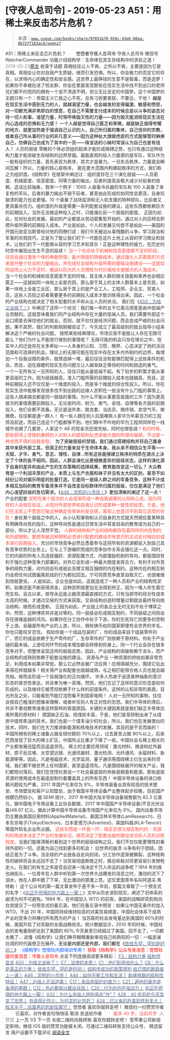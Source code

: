 # [守夜人总司令] - 2019-05-23 A51：用稀土来反击芯片危机？

> 来源：[`www.yuque.com/books/share/97051b78-926c-43e6-b0aa-0b72ff163ac4/vwgnz7`](https://www.yuque.com/books/share/97051b78-926c-43e6-b0aa-0b72ff163ac4/vwgnz7)

<ne-p id="520f42f3293818f927861ebbd5b15da4_p_0" data-lake-id="520f42f3293818f927861ebbd5b15da4_p_0"><ne-text id="u4511b5ec" style="color: rgb(51, 51, 51);">A51：用稀土来反击芯片危机？</ne-text></ne-p> <ne-p id="08cfe29c258fe27c94963cd7f13a00ca" data-lake-id="08cfe29c258fe27c94963cd7f13a00ca"><ne-text id="u252b3d23" ne-fontsize="12" style="color: rgb(255, 255, 255);">原创</ne-text><ne-text id="uf1e7ceda" ne-fontsize="14">觉悟者</ne-text><ne-text id="u3c1e0280" ne-fontsize="14">守夜人总司令</ne-text></ne-p> <ne-p id="5c05f7c9685fcba927fd93e3801d2d2c" data-lake-id="5c05f7c9685fcba927fd93e3801d2d2c"><ne-text id="ud00f5904" ne-fontsize="14" ne-bold="true" style="color: rgb(51, 51, 51);">守夜人总司令</ne-text></ne-p> <ne-p id="52c7ff37e84118351be0512e302d7bdb" data-lake-id="52c7ff37e84118351be0512e302d7bdb"><ne-text id="u7c4de180" ne-fontsize="14" style="color: rgb(51, 51, 51);">微信号</ne-text><ne-text id="u2fcd2223" ne-fontsize="14" style="color: rgb(51, 51, 51);">WatcherCommander</ne-text></ne-p> <ne-p id="8df62f774a1eb4af349e309e5c35550c" data-lake-id="8df62f774a1eb4af349e309e5c35550c"><ne-text id="ufad97452" ne-fontsize="14" style="color: rgb(51, 51, 51);">功能介绍</ne-text><ne-text id="u7e811c58" ne-fontsize="14" style="color: rgb(51, 51, 51);">结构学：生命体在其生存结构中的求存之道！</ne-text></ne-p> <ne-p id="026cd603579c95528a4754c51bd69015" data-lake-id="026cd603579c95528a4754c51bd69015"><ne-text id="u856e23d7" style="color: rgb(140, 140, 140);">2019-05-23</ne-text>[<ne-text id="u66790e27" ne-fontsize="14">原文</ne-text>](https://mp.weixin.qq.com/s?__biz=MzAxNDk1NjI2Mw==&mid=2247484530&idx=1&sn=f3d31bf687e7d0e13584002d2027cb05&chksm=9b8a27faacfdaeec61444faf9fe3defeeb3913f22ea72fa0c0e9ba4113737aed3d1ccdf39b55&scene=27#wechat_redirect&cpage=375)</ne-p> <ne-p id="6a431ad8cee8c1f4f59e5b00e5758fff" data-lake-id="6a431ad8cee8c1f4f59e5b00e5758fff"><ne-text id="ud673ad7a" style="color: rgb(51, 51, 51);">收录于话题</ne-text></ne-p> <ne-p id="c887138fc526fae25418b827a524d798" data-lake-id="c887138fc526fae25418b827a524d798"><ne-text id="u49325dde" style="color: rgb(51, 51, 51);">真相往往让人不爽，之所以不爽，主要是因为它是真相。真相会让你对自我产生质疑，继而引发恐惧。所以，你会极力的否定它的存在，以求得内心的确定性和安全感。</ne-text><ne-text id="uc25de107" ne-bold="true" style="color: rgb(51, 51, 51);">这世界上最挣钱的生意不是贩毒，而是造梦！</ne-text></ne-p> <ne-p id="64043fe566c1881df55501725d4679e0" data-lake-id="64043fe566c1881df55501725d4679e0"><ne-text id="u800962d8" style="color: rgb(51, 51, 51);">如果你不幸被拉进了校友群，你会在里面发现那些在现实生活中找不到出口的老师兄们都不约而同的拥有一个说不清道不明，但又无比坚定的中国梦。这个中国梦的主题只有一个：帝国主义亡我之心不死，总有刁民要害朕，不要怂，干他！</ne-text></ne-p> <ne-p id="d623140aa77073c63443df46e9d258a8" data-lake-id="d623140aa77073c63443df46e9d258a8"><ne-text id="u99e7649b" ne-bold="true" style="color: rgb(0, 0, 0);">越是在现实生活中感到无力的人，就越渴望力量，也会越发的变得偏激、敏感和愤怒，对一切都充满非黑即白的恨意，在自己不需要支付成本的时候总是以斗争的姿态对待一切人和事，渴望力量，时常呼唤毁灭性的力量——因为毁灭能消除现实生活在内心造成的恐惧和无力感！</ne-text></ne-p> <ne-p id="5422f78372db6963e3453c14e5954de3" data-lake-id="5422f78372db6963e3453c14e5954de3"><ne-text id="u7b3d533c" style="color: rgb(0, 0, 0);">一个人越是觉得自己匮乏和卑微，越是缺乏值得夸耀的地方，就更加热衷于强调自己认识的人，自己所归属的集体，自己信仰的宗教，或者自己所从事的行业的非凡意义——因为这种扯大旗做虎皮的方式能够暂时麻痹自己，仿佛自己也成为了其中的一员——珠宝店的小妹时常误认为自己也是有钱人！</ne-text></ne-p> <ne-p id="b5d9e0bb637011099b7150f69bfb2bad" data-lake-id="b5d9e0bb637011099b7150f69bfb2bad"><ne-text id="u16b1f029" ne-bold="true" style="color: rgb(51, 51, 51);">人员的层级</ne-text></ne-p> <ne-p id="018e9d5f78732eec817ff786dfbb8744" data-lake-id="018e9d5f78732eec817ff786dfbb8744"><ne-text id="u5e2e08a0" style="color: rgb(51, 51, 51);">零散的个体必须组织起来才能形成磅礴之势，也只有通过这种结构力量才能突破生存结构的边界禁锢。</ne-text><ne-text id="u88a6e37c" ne-bold="true" style="color: rgb(51, 51, 51);">最能直观的给人力量感的是军队，军队作为一股有组织的力量，首先表现为秩序，其次才是暴力。一旦失去秩序，力量就会瞬间瓦解！所以，力量的核心是秩序。</ne-text></ne-p> <ne-p id="2ffb996eee505d4b3a8f77762573f0c5" data-lake-id="2ffb996eee505d4b3a8f77762573f0c5"><ne-text id="uf5ddf033" style="color: rgb(51, 51, 51);">能在更大范围内构建起秩序的方式，我们称之为组织度。</ne-text><ne-text id="u59872cfe" ne-bold="true" style="color: rgb(51, 51, 51);">《结构学》在框架中阐述过：组织度存在三个演化层级——人员密度、机械密度、信息密度。</ne-text><ne-text id="ue1225b71" style="color: rgb(51, 51, 51);">同等力量的输出，后者的提高会极大减少对前者的依赖。这话比较抽象，我举一个例子：1000 人装备冷兵器的军队和 100 人装备了来复枪的军队，后者的暴力输出不弱于前者，甚至由此形成的协同性会更高，自身抗崩溃的能力也会更强。10 个装备了战场监测和无人机支援的特种部队，比前者又更具备杀伤力。组织度的升级是需要一系列配套设施的建设，这些东西都依赖巨大的前期投入。当你无法做这种投入之时，只能强化前一个层级的密度。</ne-text></ne-p> <ne-p id="83367fa74351fa9f32d23cf2920da2e6" data-lake-id="83367fa74351fa9f32d23cf2920da2e6"><ne-text id="u6e89a9f1" style="color: rgb(51, 51, 51);">正因为如此，任何社会的发展，最初的产业都是从劳动密集型开始的。通过对人的压榨去积攒升级所需的前期投入成本。产业是如此，个人的发展又何尝不是如此——美国的开国元勋亚当斯曾经对他的同僚们说：我们今天被迫从事残酷的斗争，学习政治和军事的杀戮技巧，正是为了能让我们的下一代能在这片土地上从容的学习商业和技术，让他们的下一代能够从容的学习艺术和音乐！</ne-text><ne-text id="u5e575a0f" ne-bold="true" style="color: rgb(51, 51, 51);">正是这种理性的接力，在历史的时空中展现出生生不息的延续！</ne-text></ne-p> <ne-p id="8ffa3f2b5972b3e18138efe562461791" data-lake-id="8ffa3f2b5972b3e18138efe562461791"><ne-text id="uac10c0ab" style="color: rgb(255, 76, 65);">当一个社会处于机械和信息密度都不足的阶段，往往会通过激发个体的奉献热情，最大限度的转嫁成本，通过强化人员密度的方式来提升整个社会的力量输出，并完成社会结构升级所需的基础设施建设——这就如同战场上火力不足时，被迫以巨大的人员牺牲为代价强攻关键据点的人海战术。</ne-text></ne-p> <ne-p id="c254df29562c06d324d0410b99349c61" data-lake-id="c254df29562c06d324d0410b99349c61"><ne-text id="ue6454d03" style="color: rgb(51, 51, 51);">当一个社会的机械和信息密度不足的时候，其主体人群的相关技能和素养也会相应匮乏——这就如同一块地上全是农田，那么居于其上的主体人群基本上是农民，如果一块地上全是工业区，那么居于其上的是产业工人、工程师、企业主、贸易人员，这些人员较之前者需要更多的前期投入成本才能训练得出来。因此，</ne-text><ne-text id="u84a10865" ne-bold="true" style="color: rgb(51, 51, 51);">一个社会的产业结构也就决定了相关配套的水平和从业人员的状况。</ne-text></ne-p> <ne-p id="7d68d08f030a4584f4d64a3a5e22ffd4" data-lake-id="7d68d08f030a4584f4d64a3a5e22ffd4"><ne-text id="udb453492" style="color: rgb(51, 51, 51);">我们在《</ne-text>[<ne-text id="u64bbc259" style="color: rgb(87, 107, 149);">A50：为啥又谈崩了！</ne-text>](http://mp.weixin.qq.com/s?__biz=MzAxNDk1NjI2Mw==&mid=2247484515&idx=1&sn=d5912e7e1901f7fae49d39a99d8e3b6a&chksm=9b8a27ebacfdaefde82ea607527b72552b9bca352e99f6f0875ba5b7beeddd16879b85802bde&scene=21#wechat_redirect)<ne-text id="u8a4c7738" style="color: rgb(51, 51, 51);">》中阐述了这样一个状况：</ne-text><ne-text id="u11309e38" ne-bold="true" style="color: rgb(51, 51, 51);">我们每一年的五千亿美元顺差是由中低端产业贡献的。这就意味着我们的产业结构中存在大量的低端人员。我们需要外部这个出口顺差去保住他们的就业。否则，就不仅仅是经济问题，而会变成严峻的社会问题。</ne-text><ne-text id="u7828eb55" style="color: rgb(51, 51, 51);">果不其然，我们的判断刚刚被验证了，今天成立了最高级别的就业指导小组来解决这个严峻的社会问题。</ne-text></ne-p> <ne-p id="d995d72340001041bc1356f6f4ccd37d" data-lake-id="d995d72340001041bc1356f6f4ccd37d"><ne-text id="u8faafef0" style="color: rgb(51, 51, 51);">按照某些经典理论，市场交易不是能让人存在无限可能么？他们为什么不能改行做别的事情呢？ 无限可能的机会只存在理论之中，现实中人的迁徙存在太多牵扯——人本身的认知、习惯、眼界、心态决定了他的活动范围和可选择的机会。理论上的无限可能在现实中存在太多内外制约的边界。每增加一个自我设限的条件，就筛选掉一堆，最后往往没有能够匹配得上这些条件的机会。而且，迫在眉睫的现实生存问题又让人越发缺乏等待的时间和挑选的勇气。</ne-text></ne-p> <ne-p id="c71042a83097227f9542cbb2fe1c1275" data-lake-id="c71042a83097227f9542cbb2fe1c1275"><ne-text id="ueb63ad53" ne-bold="true" style="color: rgb(51, 51, 51);">一个一无所有又一无所知的人，往往只能从最低端干起。有了初步的积累才能从事更高级的工作。因为层级越高，准入门槛所需的前期投入成本也就越高，而且，这种前期投入还不仅仅是一个维度的投入，而是多个维度的综合性投入。</ne-text><ne-text id="u9deacc3c" style="color: rgb(51, 51, 51);">所以，你在现实生活中能够发现很多找不到出路的边缘人淤积在一些没有什么门槛的事情上。这些人搞来搞去都是同一层级的事情。为什么不能从事更高层面的工作？因为更高层次的事情需要前期投入。无论是时间、耐力、勇气、金钱、自律等各方面的前期投入，他们全都不具备。无论是送外卖、跑龙套、当店员、搞传销、卖空气币、做微商，往往都是通一群人！</ne-text></ne-p> <ne-p id="feea9a67f49896e105e0e387b18aa239" data-lake-id="feea9a67f49896e105e0e387b18aa239"><ne-text id="ub6e40f0f" style="color: rgb(51, 51, 51);">有一些人跟在别人后面嘲笑人家华为年薪百万的工程师没前途，而自己连这个门槛都够不到。他们眼中不咋地的华为工程师同样在一线城市也搞了几套房，人家这个 A8 的现金流还很充裕，同时也很低调！</ne-text><ne-text id="uc92d49bf" style="color: rgb(255, 76, 65);">有的时候，那些获得上苍随机眷顾的人对别人的鄙视和扯虎皮做大旗的所谓优越感，不过是一种求而不得的自我安慰。</ne-text></ne-p> <ne-p id="a98df6c107a83504ed4346839556929e" data-lake-id="a98df6c107a83504ed4346839556929e"><ne-text id="u2ed02f23" style="color: rgb(0, 0, 0);">为了突破层级的禁锢，我们通过搭建结构并将自己置身其中来获外部工具，但真正的力量来自于生命体本身。</ne-text><ne-text id="u56009a68" ne-bold="true" style="color: rgb(0, 0, 0);">我从来不相信众生平等——天赋、才华、勇气、意志、理性、自律…所有这些能够建立秩序的特质在源点上决定了个体的各不相同。</ne-text><ne-text id="uddc7437b" style="color: rgb(0, 0, 0);">因此，人群会演化出更细微差异的层级状态，这样的演化源于自身的差异和由此产生的生存策略的选择结果。教育能改变这一切么？</ne-text></ne-p> <ne-p id="893cb1bed014df440e59ec8149f996e3" data-lake-id="893cb1bed014df440e59ec8149f996e3"><ne-text id="u4ba1f087" style="color: rgb(0, 0, 0);">大众教育是一个利润丰厚的产业，本质上与生产衣服和袜子并没有太大的区别，甚至不如经纪公司对娱乐明星的批量打造。它是同一层级人群之间的军备竞争，这种不计成本相互加码的教育军备竞争并不会改变目标群体所归属的层级，仅仅是满足了他们内心渴望跃级的急切需求。《</ne-text>[<ne-text id="u60ba237f" style="color: rgb(87, 107, 149);">A46：淤积的小市民！</ne-text>](http://mp.weixin.qq.com/s?__biz=MzAxNDk1NjI2Mw==&mid=2247484472&idx=1&sn=f5df702c026dbb04688151086cdf7493&chksm=9b8a27b0acfdaea6ed5b712d94b3725bf8e322b39101916f48f935c102c433e9c7239b596c9f&scene=21#wechat_redirect)<ne-text id="u0603e8b9" style="color: rgb(0, 0, 0);">》更加清晰的阐述了这一点！</ne-text></ne-p> <ne-p id="ca97babed87f18232ed1f9253b7c2fa6" data-lake-id="ca97babed87f18232ed1f9253b7c2fa6"><ne-text id="u7e08d676" ne-bold="true" style="color: rgb(51, 51, 51);">产业的配套</ne-text></ne-p> <ne-p id="d0aeee964ea4c72432e9d9579f717683" data-lake-id="d0aeee964ea4c72432e9d9579f717683"><ne-text id="u818bb1bb" style="color: rgb(255, 76, 65);">淤积在某个层次的人会逐渐形成一种自我遮蔽的认知和心态。因为同样的人会相互佐证，从而对外部世界和自我认识形成某种一致性的反馈。于是，他们在主观上不愿意打破这种确定性带来的安全感，客观上也意识不到其它选项的存在！</ne-text><ne-text id="u1acb456c" style="color: rgb(51, 51, 51);">身处某个层级之中的人，从小认知事物和认识自身的方式就天然顺应着某种具有明确导向性的指引，这种导向性是通过日常生活中耳宣目染的教育成为自己的一部分，所以才让人浑然不觉。</ne-text></ne-p> <ne-p id="7f55dcbc655b5ff4dcb68e430c158bf7" data-lake-id="7f55dcbc655b5ff4dcb68e430c158bf7"><ne-text id="uba787cc8" style="color: rgb(255, 76, 65);">人群的结构和产业的结构都存在着同样的内在制约和外部限制。要想突破这种限制必须进行配套的建设并有意识的主动支付相应的成本进行前期投入。</ne-text><ne-text id="uc1787673" ne-bold="true" style="color: rgb(51, 51, 51);">充分的市场竞争必然怂恿着参与这将所有的资源都投入到自己具有竞争优势的业务上。它与上下游编织而成的竞争协作关系会强化这一点。同时，它的内部的所有人员选拔偏好、资源配置方式、内部激励机制的导向，都是围绕有利于强化这种竞争力部署的。对外它会形成一种最大限度发挥合力，有利于对外竞争的结构力量，对内则会形成彼此支撑又相互捆绑的内在制约。这种内在的相互制约会把任何试图偏离航线的行为都拉回去。宁可同质竞争直至自取灭亡，也很难做到改舷更张。</ne-text></ne-p> <ne-p id="4d753c0ec77e8b7f2450ee895e77b84a" data-lake-id="4d753c0ec77e8b7f2450ee895e77b84a"><ne-text id="uec5e931d" style="color: rgb(51, 51, 51);">人是如此，企业也是如此。这就造成了一种人员和产业的结构性淤积。如果还能不断获得资金，这种淤积就更加无法得到矫正，因为一堆人伴生着它而生存。</ne-text><ne-text id="u9e3447fa" ne-bold="true" style="color: rgb(51, 51, 51);">亘古以来，掠夺永远是占据资源最直接的方式，只有当掠夺的综合性成本太高的时候，才通过交易的方式来获取。交易结构创造的增量过剩就会最终导向统治结构，继而形成垄断。</ne-text></ne-p> <ne-p id="71e248efad81659b628f77bea4ae40c7" data-lake-id="71e248efad81659b628f77bea4ae40c7"><ne-text id="u32443e77" style="color: rgb(51, 51, 51);">正因为如此，产业链上的各企业无时无刻不处于博弈之中。然而，这种博弈并非是对等的。同一层级会形成相互制约，不同层级之间则会存在很难逾越的鸿沟。如果你在分工协作中处于下游，你的生死存亡则更多的受制于上游。金融是所有产业的上游，所以，拥有铸币权的国家即便剪全世界的羊毛，你也只能咬牙忍住。</ne-text></ne-p> <ne-p id="ab02f17625cc042c616056d37523d66c" data-lake-id="ab02f17625cc042c616056d37523d66c"><ne-text id="ufcfa7b4e" style="color: rgb(51, 51, 51);">假如你是一个成品包装的厂，你的成品来自于组装零件的厂，而它的成品依赖于生产零件的厂，生存零件的厂则依赖于原材料。你处于产业链的最末端，上游任何环节的成本增加都会转移到你身上。同一个行业会存在很多竞争对手，但整体呈现这样的层级态势。因此，</ne-text><ne-text id="u6218a3c0" ne-bold="true" style="color: rgb(51, 51, 51);">产业结构的突破依赖于龙头，而产业结构的成熟则依赖于配套设施的建设。</ne-text></ne-p> <ne-p id="ef72d406ab95032b9c98b8112fcd192a" data-lake-id="ef72d406ab95032b9c98b8112fcd192a"><ne-text id="u6f711afb" ne-bold="true" style="color: rgb(51, 51, 51);">资源与产业</ne-text></ne-p> <ne-p id="6843eefd31e5dd1bfa749b7bdfcaa30f" data-lake-id="6843eefd31e5dd1bfa749b7bdfcaa30f"><ne-text id="ubfcbd76b" style="color: rgb(51, 51, 51);">一种资源的供给如果非常充足，利用成本如果非常低，那么它必然会被广泛应用！应用得越充分，围绕它玩出来得花样就越多！相关得产业和配套也就越成熟，与之相匹配得合格人员也就会越充裕。继而会形成一个自我强化的正向循环。</ne-text></ne-p> <ne-p id="b66333f7a2817bc611e2e502f89dacff" data-lake-id="b66333f7a2817bc611e2e502f89dacff"><ne-text id="ud7296885" style="color: rgb(51, 51, 51);">许多人热衷于追逐某种抽象的意识形态的普世性表达，并且奉为唯一真理。然而，他们忘记了这样的意识形态是如何形成的，以及维持它被贯彻依赖于什么样的前提条件。</ne-text><ne-text id="u66ecdb23" ne-bold="true" style="color: rgb(51, 51, 51);">这样的认知非常的表面，目光所及之处，只能看到节能灯泡而看不到国家电网！</ne-text></ne-p> <ne-p id="0d49e680e95cb424eb7f8e0ebe1e00a1" data-lake-id="0d49e680e95cb424eb7f8e0ebe1e00a1"><ne-text id="u1f8c0970" style="color: rgb(51, 51, 51);">人对一无所知的事物，往往会按自己粗浅的想像来理解，或者听任别人有正对性的忽悠。我们半导体的滞后，并非不重视教育或者这样那样的表面原因。关键的关键因素就是我们缺乏半导体应用所需的原材料！</ne-text></ne-p> <ne-p id="7f705f3d95c5665ce38926de2dfb054f" data-lake-id="7f705f3d95c5665ce38926de2dfb054f"><ne-text id="u66e72cc5" style="color: rgb(51, 51, 51);">德国缺乏石油，但煤炭丰富。于是，他们甚至研制出来了从煤炭中提炼焦油的技术。我们也是一个煤多油少的社会，所以，我们也在发展类似的技术。同时，我们在大力推进新能源和核电技术的发展。其目的是不言而喻的！</ne-text></ne-p> <ne-p id="e4bd05d74a7a4ef69cae12521f46bec8" data-lake-id="e4bd05d74a7a4ef69cae12521f46bec8"><ne-text id="ua9ea380a" style="color: rgb(51, 51, 51);">中国所拥有的稀土储备占据全球份额的 70%以上，过去甚至占据 90%以上，后来巴西发现了巨大的稀土矿区，中国所占比重才下降了一些。中国社会与稀土相关的产业都发展迅猛而且遥遥领先。</ne-text></ne-p> <ne-p id="a041e185b943fe07cd26c170d7ec96a9" data-lake-id="a041e185b943fe07cd26c170d7ec96a9"><ne-text id="u0850e0cc" style="color: rgb(51, 51, 51);">稀土的主要应用领域：激光材料、微波和红外器材，原子反应堆、太空望远镜、光通讯器材、激光检测、光纤通讯、永磁材料、新能源等等。因此，</ne-text><ne-text id="ud3e78a2b" ne-bold="true" style="color: rgb(51, 51, 51);">凡是电磁技术、光学监测、量子通讯等围绕稀土衍生出来的领域，我们都不输世界上任何国家，甚至遥遥领先。凡是围绕硅展开的相关产业，我们都想对落后。我们在觉悟社里说一个社会最底层的命脉是粮食和能源。那些底层资源的使用成本在最底层制约着覆盖其上的所有东西！</ne-text></ne-p> <ne-p id="226ab7d6b45e9c4f2d6cca4738ec9531" data-lake-id="226ab7d6b45e9c4f2d6cca4738ec9531"><ne-text id="u33cc4755" style="color: rgb(51, 51, 51);">中国半导体设备的进口依赖问题较为严重，2017 年国产化率仅为 9%。半导体装备业具有较高的技术壁垒、市场壁垒和客户认知壁垒，由于我国半导体设备产业整体起步较晚，目前国产规模仍然较小。</ne-text></ne-p> <ne-p id="4985a2fdb8a971c6ebc7593b048d13f4" data-lake-id="4985a2fdb8a971c6ebc7593b048d13f4"><ne-text id="u2ba71c24" style="color: rgb(51, 51, 51);">据 SEMI 统计，2017 年中国大陆半导体设备销售额为 82.3 亿美元，据中国电子专用设备工业协会数据，2017 年中国国产半导体设备(不含光伏设备)48.07 亿元，据此计算中国半导体设备市场国产化率仅为 9%。</ne-text></ne-p> <ne-p id="b2cf53f46cbac022b5c3db03d342a39e" data-lake-id="b2cf53f46cbac022b5c3db03d342a39e"><ne-text id="u0b8ab1c0" style="color: rgb(51, 51, 51);">国内设备市场仍主要由美国应用材料(AppliedMaterial)、美国泛林半导体(LamResearch)、日本东京电子(TokyoElectron)、日本爱德万(Advantest)、美国科磊(KLA-Tencor)等国外知名企业所占据。</ne-text></ne-p> <ne-p id="fae28a6aeeeeaec4e6f46579ffca84ce" data-lake-id="fae28a6aeeeeaec4e6f46579ffca84ce"><ne-text id="uef6d6723" style="color: rgb(255, 76, 65);">这些东西是一环套一环，相互支撑又相互制约的：资源的利用成本决定了产业的发展状况，继而决定了配套设施的建设状况和人员的训练程度。</ne-text><ne-text id="u8f75d8ed" ne-bold="true" style="color: rgb(51, 51, 51);">当我们能够清晰的看到这个世界的层级结构之后，我们不仅仅能更理性的看待外部的一切，还能为自己找到更多的机会！</ne-text></ne-p> <ne-p id="43c294e4af220d53cc45989ea3a95cad" data-lake-id="43c294e4af220d53cc45989ea3a95cad"><ne-text id="u1fffd279" ne-bold="true" style="color: rgb(51, 51, 51);">旧世界的崩溃</ne-text></ne-p> <ne-p id="23f12e798e4f7408c9931ba26c631bb7" data-lake-id="23f12e798e4f7408c9931ba26c631bb7"><ne-text id="u24188b0f" style="color: rgb(51, 51, 51);">斗争有利于团结，团结正是为了斗争。当全球的产业链各自走向封闭，分工协作逐渐被撕裂，这种结构性的破碎将会永远回不去了！当贸易彻底断绝之时，猜忌和敌对将更容易引发擦枪走火。在我们的有生之年是否会迎来一场决定千万人命运的战争呢？1914 年的维也纳街头，一位青年在人群中听到第一次世界大战爆发的消息之时，激动的流下了泪水，他在人群中跪了下来，无比激动的感激上苍。这位爱国青年名叫阿道夫.希特勒！</ne-text></ne-p> <ne-p id="165b7db6f2e5836cab9b327939951494" data-lake-id="165b7db6f2e5836cab9b327939951494"><ne-text id="u1e83c95b" style="color: rgb(51, 51, 51);">这个公众号的第一篇文章发布于差不多一年前，那篇文章取了一个预言式的名字：《</ne-text>[<ne-text id="ud1641b7c" style="color: rgb(87, 107, 149);">向正在坍塌的地方踹上一脚！</ne-text>](http://mp.weixin.qq.com/s?__biz=MzAxNDk1NjI2Mw==&mid=2247483789&idx=1&sn=5e44b7b524c3dc4bb7705f49ed0a44a3&chksm=9b8a2205acfdab139e4b1d44ef6702b09c9fbf79505340205d13fbdaa33207a997f54bee0e97&scene=21#wechat_redirect)<ne-text id="uca38df8f" style="color: rgb(51, 51, 51);">》文中从历史讲到现实，阐述了旧体系的崩溃为何不可避免。1994 年，在中国加入 WTO 的前夜，美国的战略研究机构向白宫提交了一份预言式的备忘录。他们在备忘录中预言：如果让中国无条件的加入 WTO，不出 20 年，中国将持续维持较高的对美贸易顺差，中国社会体系下成熟产业的竞争力将横扫所有西方的产业！</ne-text></ne-p> <ne-p id="6441f317530254bdc0ed0f80911ab21a" data-lake-id="6441f317530254bdc0ed0f80911ab21a"><ne-text id="ud481c4c5" style="color: rgb(51, 51, 51);">当苏联的社会发电量达到美国的 60%的时候，美国开启了对苏联的全面战略绞杀。统计数据显示，2010 年的时候，中国社会的发电量刚好达到了美国的 60%,今天甚至已经超过了美国。回不去了，一切都太晚了…</ne-text></ne-p> <ne-p id="26915f7f290ea7b13b8cfb43eeedde4d" data-lake-id="26915f7f290ea7b13b8cfb43eeedde4d"><ne-text id="ud0489a10" style="color: rgb(51, 51, 51);">读懂《结构学》让我们睁开眼睛重新审视自己和熟知的一切：一幅波澜壮阔的时代画卷正在展开，</ne-text><ne-text id="u0f0385da" style="color: rgb(0, 0, 0);">无论是内部还是外部，我们都在《</ne-text>[<ne-text id="u822a9999" ne-bold="true" style="color: rgb(87, 107, 149);">依依东望，望的是时间！</ne-text>](http://mp.weixin.qq.com/s?__biz=MzAxNDk1NjI2Mw==&mid=2247483947&idx=1&sn=1dcdd529b9dad09a00b6e3e2b14c8245&chksm=9b8a21a3acfda8b5fe1dae1c8979dec0be990a569bc03372af815b4e0f08913e938d57aa6b25&scene=21#wechat_redirect)<ne-text id="u5d505ae8" style="color: rgb(0, 0, 0);">》</ne-text></ne-p> <ne-p id="57a5454f24aaeaf9c71714017134fcee" data-lake-id="57a5454f24aaeaf9c71714017134fcee" ne-alignment="center"><ne-text id="ub8596886" ne-fontsize="13" style="color: rgb(0, 82, 255);">《结构学》觉悟社内部培训专用！</ne-text></ne-p> <ne-p id="c7ef082e0b741834ecca0a25e9de6dc7" data-lake-id="c7ef082e0b741834ecca0a25e9de6dc7" ne-alignment="center"><ne-text id="u03a98ce6" style="color: rgb(255, 0, 0);">获取《结构学》公众号发消息</ne-text><ne-text id="uf76c2298" ne-bold="true" style="color: rgb(255, 0, 0);">：觉悟社</ne-text></ne-p> <ne-p id="7586cd59e6605c406998b7e5be6e7fe8" data-lake-id="7586cd59e6605c406998b7e5be6e7fe8" ne-alignment="center"><ne-text id="ud62d07c1" style="color: rgb(255, 0, 0);">提问发消息</ne-text><ne-text id="u814b755e" ne-bold="true" style="color: rgb(255, 0, 0);">：守夜人总司令</ne-text></ne-p>  <ne-p id="78a6a7eaaf483a84d63f0efb08830fdd" data-lake-id="78a6a7eaaf483a84d63f0efb08830fdd" ne-alignment="center"><ne-card data-card-name="image" data-card-type="inline" id="np8fb" data-event-boundary="card" style="color: rgb(51, 51, 51);"><ne-p id="ec5fc4812c9a125199f044b582d8d5d7" data-lake-id="ec5fc4812c9a125199f044b582d8d5d7"><ne-text id="uf0ea24bc" ne-fontsize="13" ne-bold="true" style="color: rgb(51, 51, 51);">点击下列连接阅读更多精彩：</ne-text></ne-p> <ne-p id="5d301990ae353c25870c4123d8306d16" data-lake-id="5d301990ae353c25870c4123d8306d16">[<ne-text id="u887ceb77" ne-fontsize="13" ne-bold="true" style="color: rgb(87, 107, 149);">F3：结构力量</ne-text>](http://mp.weixin.qq.com/s?__biz=MzAxNDk1NjI2Mw==&mid=2247484256&idx=1&sn=f10d9c530bfd6ea08b25d4bec657c13a&chksm=9b8a20e8acfda9fee057f2df26790f905c898132cac91d833d14e636edb00c20514d63189a88&scene=21#wechat_redirect)</ne-p> <ne-p id="946ae9740746c7b8adc6dee9543de621" data-lake-id="946ae9740746c7b8adc6dee9543de621">[<ne-text id="ua77e7a37" ne-fontsize="13" ne-bold="true" style="color: rgb(87, 107, 149);">结构学宣言</ne-text>](https://mp.weixin.qq.com/s?__biz=MzIzMDYwOTM0Mg==&mid=2247484028&idx=1&sn=f823dfc5d845df69d603c997c5aec266&chksm=e8b19aaddfc613bb9364d3d15bd27295c3e9669ca0c06b63d3ffa1c84bc27d49ef9e8f911632&token=410826736&lang=zh_CN&scene=21#wechat_redirect)</ne-p> <ne-p id="57e62d9c44d66689948e56fe7a715a02" data-lake-id="57e62d9c44d66689948e56fe7a715a02">[<ne-text id="u3dd550bd" ne-fontsize="13" ne-bold="true" style="color: rgb(87, 107, 149);">A50：为啥又谈崩了！</ne-text>](http://mp.weixin.qq.com/s?__biz=MzAxNDk1NjI2Mw==&mid=2247484515&idx=1&sn=d5912e7e1901f7fae49d39a99d8e3b6a&chksm=9b8a27ebacfdaefde82ea607527b72552b9bca352e99f6f0875ba5b7beeddd16879b85802bde&scene=21#wechat_redirect)</ne-p> <ne-p id="6d79684b92af5e70f1b8014db1c076f8" data-lake-id="6d79684b92af5e70f1b8014db1c076f8">[<ne-text id="u78da5799" ne-fontsize="14" ne-bold="true" style="color: rgb(87, 107, 149);">C7：法律的本质！</ne-text>](http://mp.weixin.qq.com/s?__biz=MzAxNDk1NjI2Mw==&mid=2247484501&idx=1&sn=00f288fe79db79413d6d0f42fb029fbb&chksm=9b8a27ddacfdaecbe8bd5ec9e67fcc5197aafb097acee930c82706f7bb282071824e0508b4f7&scene=21#wechat_redirect)</ne-p> <ne-p id="26f1c57973c0d3c520ad80b20d1aa251" data-lake-id="26f1c57973c0d3c520ad80b20d1aa251">[<ne-text id="u0e43fe87" ne-fontsize="13" ne-bold="true" style="color: rgb(87, 107, 149);">C1：他们到底怕什么？</ne-text>](http://mp.weixin.qq.com/s?__biz=MzAxNDk1NjI2Mw==&mid=2247483898&idx=1&sn=1b0a50386e9e89d2750dec717236f0aa&chksm=9b8a2272acfdab64235b35ee5e91b8cac6172144207251636e1345fc570aa1601f59eff7f442&scene=21#wechat_redirect)</ne-p> <ne-p id="654a2c49cd8ac9b5b05e9a7f31e2d016" data-lake-id="654a2c49cd8ac9b5b05e9a7f31e2d016">[<ne-text id="ue9cc1447" ne-fontsize="13" ne-bold="true" style="color: rgb(87, 107, 149);">C8：什么是真正的力量！</ne-text>](https://mp.weixin.qq.com/s?__biz=MzIzMDYwOTM0Mg==&mid=2247483956&idx=1&sn=ccfa41292bc8b3a7d6c9b16106d38381&scene=21#wechat_redirect)</ne-p> <ne-p id="1a106c1edb604a10ae6a60cf6e3e7f77" data-lake-id="1a106c1edb604a10ae6a60cf6e3e7f77">[<ne-text id="u84f0c72e" ne-fontsize="13" ne-bold="true" style="color: rgb(87, 107, 149);">依依东望，望的是时间！</ne-text>](http://mp.weixin.qq.com/s?__biz=MzAxNDk1NjI2Mw==&mid=2247483947&idx=1&sn=1dcdd529b9dad09a00b6e3e2b14c8245&chksm=9b8a21a3acfda8b5fe1dae1c8979dec0be990a569bc03372af815b4e0f08913e938d57aa6b25&scene=21#wechat_redirect)</ne-p> <ne-p id="b5f5ff43740884fc13def86cc5f4ce5d" data-lake-id="b5f5ff43740884fc13def86cc5f4ce5d">[<ne-text id="uabe69694" ne-fontsize="13" ne-bold="true" style="color: rgb(87, 107, 149);">结构学成功的政策预判</ne-text>](http://mp.weixin.qq.com/s?__biz=MzAxNDk1NjI2Mw==&mid=2247484266&idx=1&sn=02ab915e029cbe24d91712f741b3f37c&chksm=9b8a20e2acfda9f4498a5c76204c101ab26e7311f2fb7d3043de108d4ff6e18d72a1c889a569&scene=21#wechat_redirect)</ne-p> <ne-p id="f56952b83b307cc35fde9c25daf07cc5" data-lake-id="f56952b83b307cc35fde9c25daf07cc5">[<ne-text id="u511d37ec" ne-fontsize="13" ne-bold="true" style="color: rgb(87, 107, 149);">给灯塔的跪舔者上一课！</ne-text>](http://mp.weixin.qq.com/s?__biz=MzAxNDk1NjI2Mw==&mid=2247484490&idx=1&sn=3e889840aa174f225d66001f9aaf97ef&chksm=9b8a27c2acfdaed48b21e426e5367fd55b8ab55054fdc0f80fb3903e2e8b018b48316642fee0&scene=21#wechat_redirect)</ne-p> <ne-p id="838216fa1dbd566e938aa53a7e8a50c1" data-lake-id="838216fa1dbd566e938aa53a7e8a50c1">[<ne-text id="uab8dde86" ne-fontsize="13" ne-bold="true" style="color: rgb(87, 107, 149);">A46：淤积的小市民！</ne-text>](http://mp.weixin.qq.com/s?__biz=MzAxNDk1NjI2Mw==&mid=2247484472&idx=1&sn=f5df702c026dbb04688151086cdf7493&chksm=9b8a27b0acfdaea6ed5b712d94b3725bf8e322b39101916f48f935c102c433e9c7239b596c9f&scene=21#wechat_redirect)</ne-p> <ne-p id="0edd820caa8b2b3a56287929be9d5f8a" data-lake-id="0edd820caa8b2b3a56287929be9d5f8a">[<ne-text id="ud721ee70" ne-fontsize="13" ne-bold="true" style="color: rgb(87, 107, 149);">A48：如何平衡工作和生活？</ne-text>](http://mp.weixin.qq.com/s?__biz=MzAxNDk1NjI2Mw==&mid=2247484481&idx=1&sn=ad43fc5feea038e47fa50dae514a9390&chksm=9b8a27c9acfdaedf3b7751343bd2b16a86fbeddb1896e4a24bfcbe589f4bfe8454ea656fa390&scene=21#wechat_redirect)</ne-p> <ne-p id="7e3d82c58999643acf0f816fa2774744" data-lake-id="7e3d82c58999643acf0f816fa2774744">[<ne-text id="ub03aa21e" ne-fontsize="13" ne-bold="true" style="color: rgb(87, 107, 149);">新疆族群的结构性特征！</ne-text>](http://mp.weixin.qq.com/s?__biz=MzAxNDk1NjI2Mw==&mid=2247484485&idx=1&sn=f1d05e391097d5825dda573daac7c915&chksm=9b8a27cdacfdaedb5e407f49895fc3e77953af53b2e0424056fab5c66e7c51d7ab48d352f695&scene=21#wechat_redirect)</ne-p> <ne-p id="86d61da61ae5b5e401b80bfeadca35ff" data-lake-id="86d61da61ae5b5e401b80bfeadca35ff">[<ne-text id="uf4cc110a" ne-fontsize="13" ne-bold="true" style="color: rgb(87, 107, 149);">A47：边缘人无法逆袭！</ne-text>](http://mp.weixin.qq.com/s?__biz=MzAxNDk1NjI2Mw==&mid=2247484476&idx=1&sn=42cd8e7b62b1c430768fe9583a9715b4&chksm=9b8a27b4acfdaea2f7ac778f91e72c9b69a725224a18c6d576f3de7caf0ff91a040bf5622645&scene=21#wechat_redirect)</ne-p> <ne-p id="50f0469d5655ac1a564127c561c2187d" data-lake-id="50f0469d5655ac1a564127c561c2187d">[<ne-text id="u8dd5385e" ne-fontsize="13" ne-bold="true" style="color: rgb(87, 107, 149);">C17：来自底层的约束力！</ne-text>](http://mp.weixin.qq.com/s?__biz=MzAxNDk1NjI2Mw==&mid=2247484360&idx=1&sn=a833473eb3a45e0c0aecf4acfcfd87f3&chksm=9b8a2040acfda9566605a3e4ec4640b1fc591a3b848f869a7ce6ebaf7cd06bc75cd184004041&scene=21#wechat_redirect)</ne-p> <ne-p id="f2c9010df30e8357943b0888809b3e1b" data-lake-id="f2c9010df30e8357943b0888809b3e1b">[<ne-text id="u7d37dd12" ne-fontsize="13" ne-bold="true" style="color: rgb(87, 107, 149);">C21：遍地的豪宅是香港的墓群！</ne-text>](http://mp.weixin.qq.com/s?__biz=MzAxNDk1NjI2Mw==&mid=2247484408&idx=1&sn=f6d2373a67b2e0cf10f5240bd0d64b69&chksm=9b8a2070acfda966dd729b703680a29ae2cfd1ccb1838f38031e8aa003ee6c4fcf72a7990b0a&scene=21#wechat_redirect)</ne-p> <ne-p id="65ece6d36c8841f6e78edc01d138eeb5" data-lake-id="65ece6d36c8841f6e78edc01d138eeb5">[<ne-text id="ub97c7de1" ne-fontsize="13" ne-bold="true" style="color: rgb(87, 107, 149);">C12：务必要振兴建设兵团！</ne-text>](http://mp.weixin.qq.com/s?__biz=MzAxNDk1NjI2Mw==&mid=2247484193&idx=1&sn=88c86597191d0c97a411f9ea6f7b7c5d&chksm=9b8a20a9acfda9bfae819e8e42531fe6d523dd244ef0fc0c0787ab812540108c181f7ec2ffa9&scene=21#wechat_redirect)</ne-p> <ne-p id="12f13756b9d792f85d8f501bf52f51b8" data-lake-id="12f13756b9d792f85d8f501bf52f51b8">[<ne-text id="ue3ededeb" ne-fontsize="13" ne-bold="true" style="color: rgb(87, 107, 149);">C20：行为的内在驱动力！</ne-text>](https://mp.weixin.qq.com/s?__biz=MzIzMDYwOTM0Mg==&mid=2247484003&idx=1&sn=a62ddbccc64f9f19890c0dff9605b6f7&scene=21#wechat_redirect)</ne-p> <ne-p id="bde97a31b2874f3de94fd03f284bb81c" data-lake-id="bde97a31b2874f3de94fd03f284bb81c">[<ne-text id="uc8104c8a" ne-fontsize="13" ne-bold="true" style="color: rgb(87, 107, 149);">向正在坍塌的地方踹上一脚！</ne-text>](http://mp.weixin.qq.com/s?__biz=MzAxNDk1NjI2Mw==&mid=2247483789&idx=1&sn=5e44b7b524c3dc4bb7705f49ed0a44a3&chksm=9b8a2205acfdab139e4b1d44ef6702b09c9fbf79505340205d13fbdaa33207a997f54bee0e97&scene=21#wechat_redirect)</ne-p> <ne-p id="684fbcc7853a42f184ef64c87cfc1a44" data-lake-id="684fbcc7853a42f184ef64c87cfc1a44">[<ne-text id="u874eff49" ne-fontsize="13" ne-bold="true" style="color: rgb(87, 107, 149);">A32：为什么有些人特别喜欢“作”？</ne-text>](http://mp.weixin.qq.com/s?__biz=MzAxNDk1NjI2Mw==&mid=2247484403&idx=1&sn=a291e8322913517a91725b82912a804f&chksm=9b8a207bacfda96d339c5a416fe350e324cfb86c0f0d90c25418967230097892bb8be32eb5ff&scene=21#wechat_redirect)</ne-p> <ne-p id="809320fc6d552fd7a5681f984434bd03" data-lake-id="809320fc6d552fd7a5681f984434bd03">[<ne-text id="ub3db0291" ne-fontsize="13" ne-bold="true" style="color: rgb(87, 107, 149);">A28：40 年前的今天改变了世界！</ne-text>](http://mp.weixin.qq.com/s?__biz=MzAxNDk1NjI2Mw==&mid=2247484305&idx=1&sn=34b19d12210bf9f765c6eb615b787ac6&chksm=9b8a2019acfda90fff45ea8c17ccb37c75e04c7420ad9b303a0fb0069110cee644e6f592d95f&scene=21#wechat_redirect)</ne-p> <ne-p id="f3f07307b2bb72b3a813df070a3b0360" data-lake-id="f3f07307b2bb72b3a813df070a3b0360">[<ne-text id="uabdc21b7" ne-fontsize="13" ne-bold="true" style="color: rgb(87, 107, 149);">书读得比你少，为何混的比你好？</ne-text>](http://mp.weixin.qq.com/s?__biz=MzAxNDk1NjI2Mw==&mid=2247484296&idx=1&sn=b0e0f11f50023aa8a20e8eeb51d39e10&chksm=9b8a2000acfda916885455b30687e2f18099abba31c78b2fabb95ca1b89ddc40f2415317d368&scene=21#wechat_redirect)</ne-p> <ne-p id="0f3849c0175928588d15535ae3f37002" data-lake-id="0f3849c0175928588d15535ae3f37002">[<ne-text id="u22e42dbf" ne-fontsize="13" ne-bold="true" style="color: rgb(87, 107, 149);">A34：烂父亲的危害到底有多大！</ne-text>](http://mp.weixin.qq.com/s?__biz=MzAxNDk1NjI2Mw==&mid=2247484348&idx=1&sn=944a6aac1e8035011b56508ea74fb48e&chksm=9b8a2034acfda922b803681a568bf7b75ce8342cf507080d2e636098b7ee9dfc1391836f7341&scene=21#wechat_redirect)</ne-p> <ne-p id="9b8a72d47b5c45e73567c4fda8233e49" data-lake-id="9b8a72d47b5c45e73567c4fda8233e49">[<ne-text id="ue9503f84" ne-fontsize="13" ne-bold="true" style="color: rgb(87, 107, 149);">胜天半子：凤凰男的悲剧性魔咒！</ne-text>](http://mp.weixin.qq.com/s?__biz=MzAxNDk1NjI2Mw==&mid=2247484459&idx=1&sn=3af333a7d8f81253f730e57ba86f6f11&chksm=9b8a27a3acfdaeb524c155bcc629f472e273558add2d9c91ca3295d08144bd6d7d26ed757e6c&scene=21#wechat_redirect)</ne-p> <ne-p id="3c7fdecb27414f4fb4fa282516b3609b" data-lake-id="3c7fdecb27414f4fb4fa282516b3609b"><ne-text id="u7c8e7674" style="color: rgb(51, 51, 51);">觉悟者</ne-text></ne-p> <ne-p id="caaad13091a464a8590a6a34323987b6" data-lake-id="caaad13091a464a8590a6a34323987b6"><ne-text id="u0a332faf" style="color: rgb(51, 51, 51);">喜欢你就转走吧！</ne-text></ne-p> <ne-p id="6851e84f8cac6982de603b582ab0690c" data-lake-id="6851e84f8cac6982de603b582ab0690c"><ne-text id="ud5ceec21" ne-bold="true" style="color: rgb(51, 51, 51);">微信扫一扫赞赏作者</ne-text><ne-text id="u4f60e5fe" ne-bold="true" style="color: rgb(255, 255, 255);">赞赏</ne-text></ne-p> <ne-p id="d2e16a2aa493abb8e73e606e41265640" data-lake-id="d2e16a2aa493abb8e73e606e41265640"><ne-text id="ubb7b958a" style="color: rgb(51, 51, 51);">已喜欢，</ne-text><ne-text id="u3fb3b5cc">对作者说句悄悄话</ne-text></ne-p> <ne-p id="b76510ab331fde182884866867b4382e" data-lake-id="b76510ab331fde182884866867b4382e"><ne-text id="u195b6ece" style="color: rgb(51, 51, 51);">取消</ne-text></ne-p> <ne-p id="645f521ab5339b6872366be08a9bac14" data-lake-id="645f521ab5339b6872366be08a9bac14"><ne-text id="ua8edc1e6" ne-fontsize="14" ne-bold="true" style="color: rgb(51, 51, 51);">发送给作者</ne-text></ne-p> <ne-p id="9267f7ff4eaa210cb3b4d079716ef3bd" data-lake-id="9267f7ff4eaa210cb3b4d079716ef3bd"><ne-text id="u29ac1f1d" ne-bold="true" style="color: rgb(255, 255, 255);">发送</ne-text></ne-p> <ne-p id="512dac40c4ce0aa40e0691a308058b0e" data-lake-id="512dac40c4ce0aa40e0691a308058b0e"><ne-text id="ubcce385d" ne-fontsize="13" style="color: rgb(250, 81, 81);">最多 40 字，当前共字</ne-text></ne-p> <ne-p id="4cc467ba8264a8599c3d364574b8297a" data-lake-id="4cc467ba8264a8599c3d364574b8297a"><ne-text id="ub3bcbbc7" style="color: rgb(136, 136, 136);"> 人赞赏</ne-text></ne-p> <ne-p id="f49fdb573bfdfdd8a3d8232caab063f4" data-lake-id="f49fdb573bfdfdd8a3d8232caab063f4"><ne-text id="u744bb30c" style="color: rgb(51, 51, 51);">上一页</ne-text> <ne-text id="u0db5ffcd">1</ne-text><ne-text id="u645a1edc" style="color: rgb(51, 51, 51);">/3 下一页</ne-text></ne-p> <ne-p id="8db80996a6686060ac49d83867eb66de" data-lake-id="8db80996a6686060ac49d83867eb66de"><ne-text id="ufe465062" style="color: rgb(51, 51, 51);">长按二维码向我转账</ne-text></ne-p> <ne-p id="1914cf25796e3c8765eddb583f416071" data-lake-id="1914cf25796e3c8765eddb583f416071"><ne-text id="ucb8d231a" style="color: rgb(51, 51, 51);">喜欢你就转走吧！</ne-text></ne-p> <ne-p id="b06683f7905975aad6a22bdfe4dcdf19" data-lake-id="b06683f7905975aad6a22bdfe4dcdf19"><ne-text id="uc3cc7b32" style="color: rgb(51, 51, 51);">受苹果公司新规定影响，微信 iOS 版的赞赏功能被关闭，可通过二维码转账支持公众号。</ne-text></ne-p> <ne-h3 id="kMZjM" data-lake-id="kMZjM"><ne-heading-ext><ne-heading-anchor></ne-heading-anchor><ne-heading-fold></ne-heading-fold></ne-heading-ext><ne-heading-content><ne-text id="u6146883c" ne-fontsize="16" style="color: rgb(51, 51, 51);">精选留言</ne-text></ne-heading-content></ne-h3> <ne-p id="284cb41c8e2ad088385e904fe0557d0c" data-lake-id="284cb41c8e2ad088385e904fe0557d0c"><ne-text id="uaad071a7" style="color: rgb(51, 51, 51);">用户设置不下载评论</ne-text></ne-p> <ne-p id="79b561432a2e03d76926366d87bf02b4" data-lake-id="79b561432a2e03d76926366d87bf02b4">[<ne-text id="ub20ac4ac">阅读全文</ne-text>](https://t.zsxq.com/NvZnIma)</ne-p></ne-card></ne-p>
